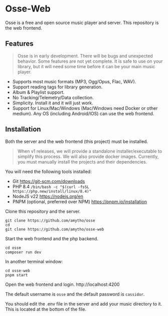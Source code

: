 # Osse-Web

Osse is a free and open source music player and server. This repository is the web frontend.

## Features

> Osse is in early development. There will be bugs and unexpected behavior. Some features are not yet complete. It is safe to use on your library, but it will need some time before it can be your main music player.

- Supports most music formats (MP3, Ogg/Opus, Flac, WAV).
- Support reading tags for library generation.
- Album & Playlist support.
- No Tracking/Telemetry/Data collection.
- Simplicity. Install it and it will just work.
- Support for Linux/Mac/Windows (Mac/Windows need Docker or other medium). Any OS (including Android/IOS) can use the web frontend.

## Installation

Both the server and the web frontend (this project) must be installed.

> When v1 releases, we will provide a standalone installer/executable to simplify this process. We will also provide docker images. Currently, you must manually install the projects and their dependencies.

You will need the following tools installed:

- Git https://git-scm.com/downloads
- PHP 8.4 `/bin/bash -c "$(curl -fsSL https://php.new/install/linux/8.4)"`
- NodeJS v22 https://nodejs.org/en
- PNPM (optional, preferred over NPM) https://pnpm.io/installation

Clone this repository and the server.

```
git clone https://github.com/amytho/osse
cd
git clone https://github.com/amytho/osse-web
```

Start the web frontend and the php backend.

```
cd osse
composer run dev
```

In another terminal window:
```
cd osse-web
pnpm start
```

Open the web frontend and login. http://localhost:4200

The default username is `osse` and the default password is `cassidor`.

You should edit the .env file in the server and add your music directory to it. This is located at the bottom of the file.
